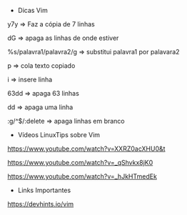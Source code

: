 - Dicas Vim

y7y ⇒ Faz a cópia de 7 linhas

dG ⇒ apaga as linhas de onde estiver

%s/palavra1/palavra2/g ⇒ substitui palavra1 por palavara2

p ⇒ cola texto copiado

i ⇒ insere linha

63dd ⇒ apaga 63 linhas

dd ⇒ apaga uma linha

:g/^$/:delete ⇒ apaga linhas em branco

- Vídeos LinuxTips sobre Vim

https://www.youtube.com/watch?v=XXRZ0acXHU0&t

https://www.youtube.com/watch?v=_qShvkx8jK0

https://www.youtube.com/watch?v=_hJkHTmedEk

- Links Importantes

https://devhints.io/vim
